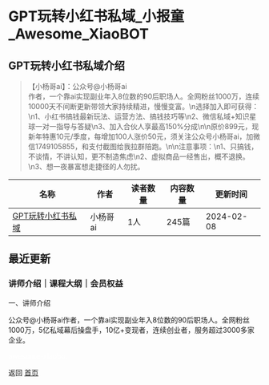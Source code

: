 # GPT玩转小红书私域_小报童_Awesome_XiaoBOT

## GPT玩转小红书私域介绍
> 【小杨哥ai】：公众号@小杨哥ai  
作者，一个靠ai实现副业年入8位数的90后职场人。全网粉丝1000万，连续10000天不间断更新带领大家持续精进，慢慢变富。\n选择加入即可获得：\n1、小红书搞钱最新玩法、运营方法、搞钱技巧等\n2、微信私域+知识星球一对一指导与答疑\n3、加入合伙人享最高150%分成\n\n原价899元，现新年特惠10元/季度，每增加100人涨价50元，须关注公众号小杨哥ai，加微信1749105855，和支付截图给我拉群陪跑。\n\n注意事项：\n1、只搞钱，不谈情，不讲认知，更不制造焦虑\n2、虚拟商品一经售出，概不退换。\n3、想一夜暴富想走捷径的人勿扰。  
  


|名称|作者|读者数量|内容数量|更新时间|
|---|---|---|---|---|
|[GPT玩转小红书私域](https://xiaobot.net/p/Small_yang666?refer=9c3f1c95-a052-465a-9902-f6d75080262a)|小杨哥ai|1人|245篇|2024-02-08|

## 最近更新
### 讲师介绍｜课程大纲｜会员权益

一、讲师介绍

公众号@小杨哥ai作者，一个靠ai实现副业年入8位数的90后职场人。全网粉丝1000万，5亿私域幕后操盘手，10亿+变现者，连续创业者，服务超过3000多家企业。


<a href="https://github.com/Reno9527/awesome-xiaobot" style="color: white; text-decoration: none;">awesome-xiaobot</a>

返回 [首页](../README.md)
